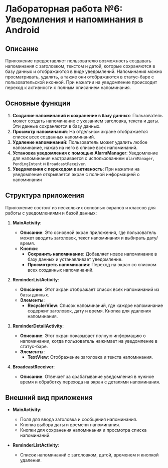 # Лабораторная работа №6: Уведомления и напоминания в Android

## Описание
Приложение предоставляет пользователю возможность создавать напоминания с заголовком, текстом и датой, которые сохраняются в базу данных и отображаются в виде уведомлений. Напоминания можно просматривать, удалять, а также они отображаются в статус-баре с пользовательской иконкой. При нажатии на уведомление происходит переход к активности с полным описанием напоминания.
 
 
 ## Основные функции

1. **Создание напоминаний и сохранение в базу данных**: Пользователь может создать напоминание с указанием заголовка, текста и даты. Эти данные сохраняются в базу данных.
2. **Просмотр напоминаний**: На отдельном экране отображается список всех созданных напоминаний.
3.  **Удаление напоминаний**: Пользователь может удалить любое напоминание, нажав на него в списке всех напоминаний.
4.  **Установка уведомления с помощью AlarmManager**: Уведомление для напоминания настраивается с использованием `AlarmManager`, `PendingIntent` и `BroadcastReceiver`.
5.   **Уведомления с переходом в активность**: При нажатии на уведомление открывается экран с полной информацией о напоминании

## Структура приложения

Приложение состоит из нескольких основных экранов и классов для работы с уведомлениями и базой данных:

1. **MainActivity**:
   - **Описание**: Это основной экран приложения, где пользователь может вводить заголовок, текст напоминания и выбирать дату/время.
   - **Кнопки**:
     - **Сохранить напоминание**: Добавляет новое напоминание в базу данных и устанавливает уведомление.
     - **Просмотреть напоминания**: Переход на экран со списком всех созданных напоминаний.

2. **ReminderListActivity**:
   - **Описание**: Этот экран отображает список всех напоминаний из базы данных.
   - **Элементы**:
     - **RecyclerView**: Список напоминаний, где каждое напоминание содержит заголовок, дату и время. Кнопка для удаления напоминания.

3. **ReminderDetailActivity**:
   - **Описание**: Этот экран показывает полную информацию о напоминании, когда пользователь нажимает на уведомление в статус-баре.
   - **Элементы**:
     - **TextView**: Отображение заголовка и текста напоминания.

4. **BroadcastReceiver**:
   - **Описание**: Отвечает за срабатывание уведомления в нужное время и обработку перехода на экран с деталями напоминания.

## Внешний вид приложения

- **MainActivity**:
  - Поля для ввода заголовка и сообщения напоминания.
  - Кнопка выбора даты и времени напоминания.
  - Кнопки для сохранения напоминания и просмотра списка напоминаний.

- **ReminderListActivity**: 
  - Список напоминаний с заголовком, датой, временем и кнопкой удаления.
